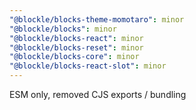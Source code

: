 ```yaml
---
"@blockle/blocks-theme-momotaro": minor
"@blockle/blocks": minor
"@blockle/blocks-react": minor
"@blockle/blocks-reset": minor
"@blockle/blocks-core": minor
"@blockle/blocks-react-slot": minor
---
```


ESM only, removed CJS exports / bundling
